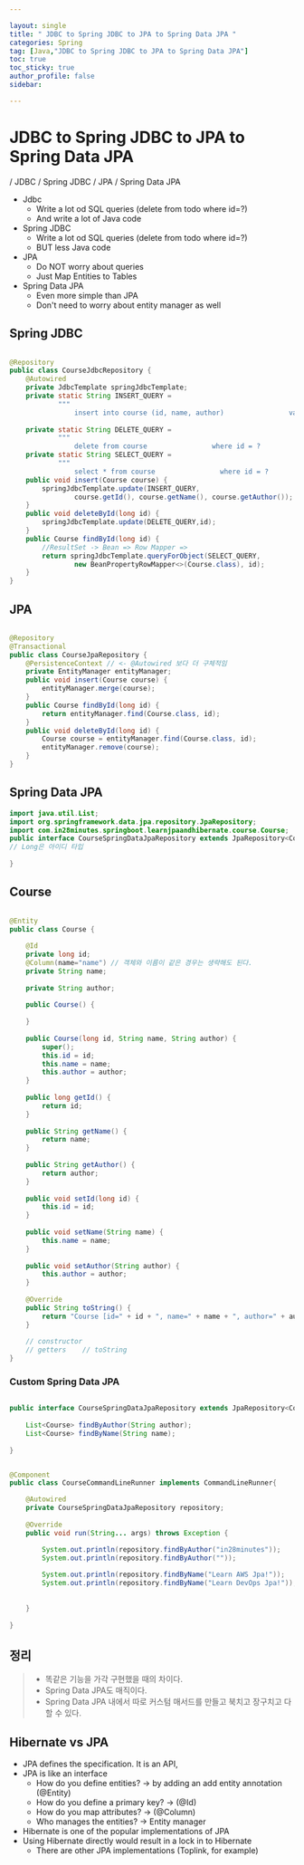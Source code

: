 ```yaml
---

layout: single
title: " JDBC to Spring JDBC to JPA to Spring Data JPA "
categories: Spring
tag: [Java,"JDBC to Spring JDBC to JPA to Spring Data JPA"]
toc: true
toc_sticky: true
author_profile: false
sidebar:

---
```

# JDBC to Spring JDBC to JPA to Spring Data JPA
/ JDBC / Spring JDBC / JPA / Spring Data JPA

- Jdbc
	- Write a lot od SQL queries (delete from todo where id=?)
	- And write a lot of Java code
- Spring JDBC
	- Write a lot od SQL queries (delete from todo where id=?)
	- BUT less Java code
- JPA
	- Do NOT worry about queries
	- Just Map Entities to Tables
- Spring Data JPA
	- Even more simple than JPA
	- Don't need to worry about entity manager as well

## Spring JDBC

```java

@Repository  
public class CourseJdbcRepository {  
    @Autowired  
    private JdbcTemplate springJdbcTemplate;  
    private static String INSERT_QUERY =  
            """  
                insert into course (id, name, author)                values(?, ?,?);                """;  
  
    private static String DELETE_QUERY =  
            """  
                delete from course                where id = ?                """;  
    private static String SELECT_QUERY =  
            """  
                select * from course                where id = ?                """;  
    public void insert(Course course) {  
        springJdbcTemplate.update(INSERT_QUERY,  
                course.getId(), course.getName(), course.getAuthor());  
    }  
    public void deleteById(long id) {  
        springJdbcTemplate.update(DELETE_QUERY,id);  
    }  
    public Course findById(long id) {  
        //ResultSet -> Bean => Row Mapper =>  
        return springJdbcTemplate.queryForObject(SELECT_QUERY,  
                new BeanPropertyRowMapper<>(Course.class), id);  
    }  
}
```



## JPA
```java

@Repository  
@Transactional  
public class CourseJpaRepository {  
    @PersistenceContext // <- @Autowired 보다 더 구체적임  
    private EntityManager entityManager;  
    public void insert(Course course) {  
        entityManager.merge(course);  
    }  
    public Course findById(long id) {  
        return entityManager.find(Course.class, id);  
    }  
    public void deleteById(long id) {  
        Course course = entityManager.find(Course.class, id);  
        entityManager.remove(course);  
    }  
}
```


## Spring Data JPA
```java  
import java.util.List;  
import org.springframework.data.jpa.repository.JpaRepository;  
import com.in28minutes.springboot.learnjpaandhibernate.course.Course;  
public interface CourseSpringDataJpaRepository extends JpaRepository<Course, Long>{  
// Long은 아이디 타입
  
}
```


## Course
```java

@Entity  
public class Course {  
  
    @Id  
    private long id;  
    @Column(name="name") // 객체와 이름이 같은 경우는 생략해도 된다.  
    private String name;  
  
    private String author;  
  
    public Course() {  
  
    }  
  
    public Course(long id, String name, String author) {  
        super();  
        this.id = id;  
        this.name = name;  
        this.author = author;  
    }  
  
    public long getId() {  
        return id;  
    }  
  
    public String getName() {  
        return name;  
    }  
  
    public String getAuthor() {  
        return author;  
    }  
  
    public void setId(long id) {  
        this.id = id;  
    }  
  
    public void setName(String name) {  
        this.name = name;  
    }  
  
    public void setAuthor(String author) {  
        this.author = author;  
    }  
  
    @Override  
    public String toString() {  
        return "Course [id=" + id + ", name=" + name + ", author=" + author + "]";  
    }  
  
    // constructor  
    // getters    // toString  
}
```

### Custom Spring Data JPA

```java

public interface CourseSpringDataJpaRepository extends JpaRepository<Course, Long>{  
  
    List<Course> findByAuthor(String author);  
    List<Course> findByName(String name);  
  
}
```

```java

@Component  
public class CourseCommandLineRunner implements CommandLineRunner{  

    @Autowired  
    private CourseSpringDataJpaRepository repository;  
  
    @Override  
    public void run(String... args) throws Exception {  

        System.out.println(repository.findByAuthor("in28minutes"));  
        System.out.println(repository.findByAuthor(""));  
  
        System.out.println(repository.findByName("Learn AWS Jpa!"));  
        System.out.println(repository.findByName("Learn DevOps Jpa!"));  
  
  
    }  
  
}
```

## 정리

>- 똑같은 기능을 가각 구현했을 때의 차이다.
>- Spring Data JPA도 매직이다.
>- Spring Data JPA 내에서 따로 커스텀 매서드를 만들고 북치고 장구치고 다 할 수 있다.

## Hibernate vs JPA
- JPA defines the specification. It is an API,
- JPA is like an interface
	- How do you define entities? -> by adding an add entity annotation (@Entity)
	- How do you define a primary key? -> (@Id)
	- How do you map attributes? -> (@Column)
	- Who manages the entities? -> Entity manager
- Hibernate is one of the popular implementations of JPA
- Using Hibernate directly would result in a lock in to Hibernate
	- There are other JPA implementations (Toplink, for example)